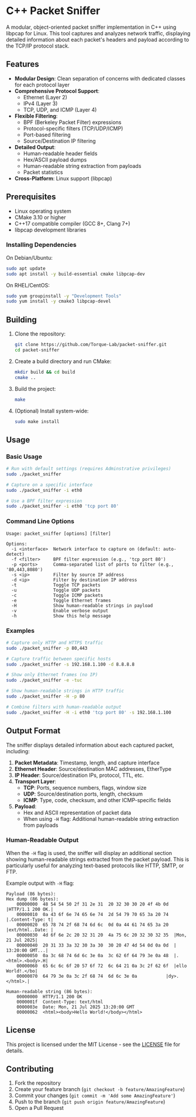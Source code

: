 # C++ Packet Sniffer

A modular, object-oriented packet sniffer implementation in C++ using libpcap for Linux. This tool captures and analyzes network traffic, displaying detailed information about each packet's headers and payload according to the TCP/IP protocol stack.

## Features

- **Modular Design**: Clean separation of concerns with dedicated classes for each protocol layer
- **Comprehensive Protocol Support**:
  - Ethernet (Layer 2)
  - IPv4 (Layer 3)
  - TCP, UDP, and ICMP (Layer 4)
- **Flexible Filtering**:
  - BPF (Berkeley Packet Filter) expressions
  - Protocol-specific filters (TCP/UDP/ICMP)
  - Port-based filtering
  - Source/Destination IP filtering
- **Detailed Output**:
  - Human-readable header fields
  - Hex/ASCII payload dumps
  - Human-readable string extraction from payloads
  - Packet statistics
- **Cross-Platform**: Linux support (libpcap)

## Prerequisites

- Linux operating system
- CMake 3.10 or higher
- C++17 compatible compiler (GCC 8+, Clang 7+)
- libpcap development libraries

### Installing Dependencies

On Debian/Ubuntu:
```bash
sudo apt update
sudo apt install -y build-essential cmake libpcap-dev
```

On RHEL/CentOS:
```bash
sudo yum groupinstall -y "Development Tools"
sudo yum install -y cmake3 libpcap-devel
```

## Building

1. Clone the repository:
   ```bash
   git clone https://github.com/Torque-Lab/packet-sniffer.git
   cd packet-sniffer
   ```

2. Create a build directory and run CMake:
   ```bash
   mkdir build && cd build
   cmake ..
   ```

3. Build the project:
   ```bash
   make
   ```

4. (Optional) Install system-wide:
   ```bash
   sudo make install
   ```

## Usage

### Basic Usage

```bash
# Run with default settings (requires Adminstrative privileges)
sudo ./packet_sniffer

# Capture on a specific interface
sudo ./packet_sniffer -i eth0

# Use a BPF filter expression
sudo ./packet_sniffer -i eth0 'tcp port 80'
```

### Command Line Options

```
Usage: packet_sniffer [options] [filter]

Options:
  -i <interface>  Network interface to capture on (default: auto-detect)
  -f <filter>     BPF filter expression (e.g., 'tcp port 80')
  -p <ports>      Comma-separated list of ports to filter (e.g., '80,443,8080')
  -s <ip>         Filter by source IP address
  -d <ip>         Filter by destination IP address
  -t              Toggle TCP packets 
  -u              Toggle UDP packets
  -c              Toggle ICMP packets 
  -e              Toggle Ethernet frames
  -H              Show human-readable strings in payload
  -v              Enable verbose output
  -h              Show this help message
```

### Examples

```bash
# Capture only HTTP and HTTPS traffic
sudo ./packet_sniffer -p 80,443

# Capture traffic between specific hosts
sudo ./packet_sniffer -s 192.168.1.100 -d 8.8.8.8

# Show only Ethernet frames (no IP)
sudo ./packet_sniffer -e -tuc

# Show human-readable strings in HTTP traffic
sudo ./packet_sniffer -H -p 80

# Combine filters with human-readable output
sudo ./packet_sniffer -H -i eth0 'tcp port 80' -s 192.168.1.100
```

## Output Format

The sniffer displays detailed information about each captured packet, including:

1. **Packet Metadata**: Timestamp, length, and capture interface
2. **Ethernet Header**: Source/destination MAC addresses, EtherType
3. **IP Header**: Source/destination IPs, protocol, TTL, etc.
4. **Transport Layer**:
   - **TCP**: Ports, sequence numbers, flags, window size
   - **UDP**: Source/destination ports, length, checksum
   - **ICMP**: Type, code, checksum, and other ICMP-specific fields
5. **Payload**: 
   - Hex and ASCII representation of packet data
   - When using `-H` flag: Additional human-readable string extraction from payloads

### Human-Readable Output

When the `-H` flag is used, the sniffer will display an additional section showing human-readable strings extracted from the packet payload. This is particularly useful for analyzing text-based protocols like HTTP, SMTP, or FTP.

Example output with `-H` flag:
```
Payload (86 bytes):
Hex dump (86 bytes):
    00000000  48 54 54 50 2f 31 2e 31  20 32 30 30 20 4f 4b 0d  |HTTP/1.1 200 OK.|
    00000010  0a 43 6f 6e 74 65 6e 74  2d 54 79 70 65 3a 20 74  |.Content-Type: t|
    00000020  65 78 74 2f 68 74 6d 6c  0d 0a 44 61 74 65 3a 20  |ext/html..Date: |
    00000030  4d 6f 6e 2c 20 32 31 20  4a 75 6c 20 32 30 32 35  |Mon, 21 Jul 2025|
    00000040  20 31 33 3a 32 30 3a 30  30 20 47 4d 54 0d 0a 0d  | 13:20:00 GMT...|
    00000050  0a 3c 68 74 6d 6c 3e 0a  3c 62 6f 64 79 3e 0a 48  |.<html>.<body>.H|
    00000060  65 6c 6c 6f 20 57 6f 72  6c 64 21 0a 3c 2f 62 6f  |ello World!.</bo|
    00000070  64 79 3e 0a 3c 2f 68 74  6d 6c 3e 0a           |dy>.</html>.|

Human-readable string (86 bytes):
    00000000  HTTP/1.1 200 OK
    0000001f  Content-Type: text/html
    0000003e  Date: Mon, 21 Jul 2025 13:20:00 GMT
    00000062  <html><body>Hello World!</body></html>
```

## License

This project is licensed under the MIT License - see the [LICENSE](LICENSE) file for details.

## Contributing

1. Fork the repository
2. Create your feature branch (`git checkout -b feature/AmazingFeature`)
3. Commit your changes (`git commit -m 'Add some AmazingFeature'`)
4. Push to the branch (`git push origin feature/AmazingFeature`)
5. Open a Pull Request
